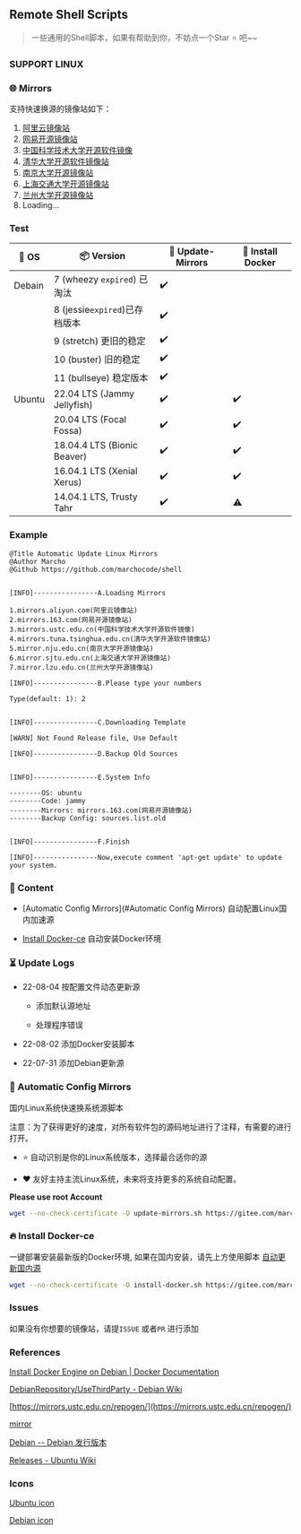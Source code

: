 ## Remote Shell Scripts

> 一些通用的Shell脚本，如果有帮助到你，不妨点一个Star :star: 吧~~

### SUPPORT LINUX

### :globe_with_meridians: Mirrors

支持快速换源的镜像站如下：

1. [阿里云镜像站](https://mirrors.aliyun.com)
2. [网易开源镜像站](https://mirrors.163.com)
3. [中国科学技术大学开源软件镜像](https://mirrors.ustc.edu.cn)
4. [清华大学开源软件镜像站](https://mirrors.tuna.tsinghua.edu.cn)
5. [南京大学开源镜像站](https://mirror.nju.edu.cn)
6. [上海交通大学开源镜像站](https://mirror.sjtu.edu.cn)
7. [兰州大学开源镜像站](https://mirror.lzu.edu.cn)
8. Loading...

### Test

| :strawberry: OS | :package: Version | :hammer: Update-Mirrors | :hammer: Install Docker |
| --- | --- | --- | --- |
| Debain | 7 (wheezy `expired`) 已淘汰 | :heavy_check_mark: |     |
|     | 8 (jessie`expired`)已存档版本 | :heavy_check_mark: |     |
|     | 9 (stretch) 更旧的稳定 | :heavy_check_mark: |     |
|     | 10 (buster) 旧的稳定 | :heavy_check_mark: |     |
|     | 11 (bullseye) 稳定版本 | :heavy_check_mark: |     |
| Ubuntu | 22.04 LTS (Jammy Jellyfish) | :heavy_check_mark: | :heavy_check_mark: |
|     | 20.04 LTS (Focal Fossa) | :heavy_check_mark: | :heavy_check_mark: |
|     | 18.04.4 LTS (Bionic Beaver) | :heavy_check_mark: | :heavy_check_mark: |
|     | 16.04.1 LTS (Xenial Xerus) | :heavy_check_mark: | :heavy_check_mark: |
|     | 14.04.1 LTS, Trusty Tahr | :heavy_check_mark: | :warning: |

### Example

```shell
@Title Automatic Update Linux Mirrors
@Author Marcho
@Github https://github.com/marchocode/shell


[INFO]----------------A.Loading Mirrors

1.mirrors.aliyun.com(阿里云镜像站)
2.mirrors.163.com(网易开源镜像站)
3.mirrors.ustc.edu.cn(中国科学技术大学开源软件镜像)
4.mirrors.tuna.tsinghua.edu.cn(清华大学开源软件镜像站)
5.mirror.nju.edu.cn(南京大学开源镜像站)
6.mirror.sjtu.edu.cn(上海交通大学开源镜像站)
7.mirror.lzu.edu.cn(兰州大学开源镜像站)

[INFO]----------------B.Please type your numbers

Type(default: 1): 2


[INFO]----------------C.Downloading Template

[WARN] Not Found Release file, Use Default

[INFO]----------------D.Backup Old Sources


[INFO]----------------E.System Info

--------OS: ubuntu
--------Code: jammy
--------Mirrors: mirrors.163.com(网易开源镜像站)
--------Backup Config: sources.list.old


[INFO]----------------F.Finish

[INFO]----------------Now,execute comment 'apt-get update' to update your system.
```

### :bookmark_tabs: Content

- [Automatic Config Mirrors](#Automatic Config Mirrors) 自动配置Linux国内加速源

- [Install Docker-ce]() 自动安装Docker环境


### :hourglass_flowing_sand: Update Logs

- 22-08-04 按配置文件动态更新源

  - 添加默认源地址

  - 处理程序错误

- 22-08-02 添加Docker安装脚本

- 22-07-31 添加Debian更新源


### :checkered_flag: Automatic Config Mirrors

国内Linux系统快速换系统源脚本

注意：为了获得更好的速度，对所有软件包的源码地址进行了注释，有需要的进行打开。

- :star: 自动识别是你的Linux系统版本，选择最合适你的源

- :heart: 友好主持主流Linux系统，未来将支持更多的系统自动配置。


**Please use root Account**

```bash
wget --no-check-certificate -O update-mirrors.sh https://gitee.com/marchocode/shell/raw/master/update-mirrors.sh && bash update-mirrors.sh
```

### :fire: Install Docker-ce

一键部署安装最新版的Docker环境, 如果在国内安装，请先上方使用脚本 [自动更新国内源]()

```bash
wget --no-check-certificate -O install-docker.sh https://gitee.com/marchocode/shell/raw/master/install-docker.sh && bash install-docker.sh
```

### Issues

如果没有你想要的镜像站，请提`ISSUE` 或者`PR` 进行添加

### References

[Install Docker Engine on Debian | Docker Documentation](https://docs.docker.com/engine/install/debian/)

[DebianRepository/UseThirdParty - Debian Wiki](https://wiki.debian.org/DebianRepository/UseThirdParty)

[https://mirrors.ustc.edu.cn/repogen/](https://mirrors.ustc.edu.cn/repogen/)

[mirror](https://www.debian.org/mirror/sponsors.zh-cn.html)

[Debian -- Debian 发行版本](https://www.debian.org/releases/)

[Releases - Ubuntu Wiki](https://wiki.ubuntu.com/Releases)

### Icons

[Ubuntu icon](https://www.shareicon.net/ubuntu-194940)

[Debian icon](https://www.shareicon.net/debian-101872)